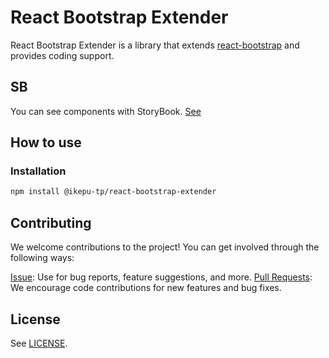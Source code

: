 # React Bootstrap Extender

React Bootstrap Extender is a library that extends [react-bootstrap](https://react-bootstrap.github.io/) and provides coding support.

## SB

You can see components with StoryBook. [See](https://ikepu-tp.github.io/react-bootstrap-extender/sb-docs/)

## How to use

### Installation

```bash
npm install @ikepu-tp/react-bootstrap-extender
```

## Contributing

We welcome contributions to the project! You can get involved through the following ways:

[Issue](https://github.com/ikepu-tp/react-bootstrap-extender/issues): Use for bug reports, feature suggestions, and more.
[Pull Requests](https://github.com/ikepu-tp/react-bootstrap-extender/pulls): We encourage code contributions for new features and bug fixes.

## License

See [LICENSE](./LICENSE).
